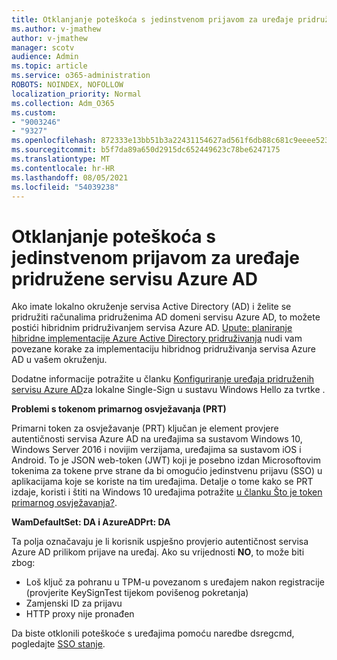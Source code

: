 ```yaml
---
title: Otklanjanje poteškoća s jedinstvenom prijavom za uređaje pridružene servisu Azure AD
ms.author: v-jmathew
author: v-jmathew
manager: scotv
audience: Admin
ms.topic: article
ms.service: o365-administration
ROBOTS: NOINDEX, NOFOLLOW
localization_priority: Normal
ms.collection: Adm_O365
ms.custom:
- "9003246"
- "9327"
ms.openlocfilehash: 872333e13bb51b3a22431154627ad561f6db88c681c9eeee523fdd09e58c0371
ms.sourcegitcommit: b5f7da89a650d2915dc652449623c78be6247175
ms.translationtype: MT
ms.contentlocale: hr-HR
ms.lasthandoff: 08/05/2021
ms.locfileid: "54039238"
---
```

# <a name="troubleshoot-single-sign-on-for-azure-ad-joined-devices"></a>Otklanjanje poteškoća s jedinstvenom prijavom za uređaje pridružene servisu Azure AD

Ako imate lokalno okruženje servisa Active Directory (AD) i želite se pridružiti računalima pridruženima AD domeni servisu Azure AD, to možete postići hibridnim pridruživanjem servisa Azure AD. [Upute: planiranje hibridne implementacije Azure Active Directory pridruživanja](https://docs.microsoft.com/azure/active-directory/devices/hybrid-azuread-join-plan) nudi vam povezane korake za implementaciju hibridnog pridruživanja servisa Azure AD u vašem okruženju.

Dodatne informacije potražite u članku [Konfiguriranje uređaja pridruženih servisu Azure AD](https://docs.microsoft.com/windows/security/identity-protection/hello-for-business/hello-hybrid-aadj-sso-base)za lokalne Single-Sign u sustavu Windows Hello za tvrtke .

**Problemi s tokenom primarnog osvježavanja (PRT)**

Primarni token za osvježavanje (PRT) ključan je element provjere autentičnosti servisa Azure AD na uređajima sa sustavom Windows 10, Windows Server 2016 i novijim verzijama, uređajima sa sustavom iOS i Android. To je JSON web-token (JWT) koji je posebno izdan Microsoftovim tokenima za tokene prve strane da bi omogućio jedinstvenu prijavu (SSO) u aplikacijama koje se koriste na tim uređajima. Detalje o tome kako se PRT izdaje, koristi i štiti na Windows 10 uređajima potražite [u članku Što je token primarnog osvježavanja?](https://docs.microsoft.com/azure/active-directory/devices/concept-primary-refresh-token).

**WamDefaultSet: DA i AzureADPrt: DA**

Ta polja označavaju je li korisnik uspješno provjerio autentičnost servisa Azure AD prilikom prijave na uređaj. Ako su vrijednosti **NO**, to može biti zbog:

- Loš ključ za pohranu u TPM-u povezanom s uređajem nakon registracije (provjerite KeySignTest tijekom povišenog pokretanja)
- Zamjenski ID za prijavu
- HTTP proxy nije pronađen

Da biste otklonili poteškoće s uređajima pomoću naredbe dsregcmd, pogledajte [SSO stanje](https://docs.microsoft.com/azure/active-directory/devices/troubleshoot-device-dsregcmd#sso-state).

